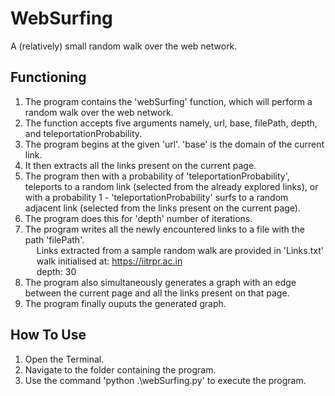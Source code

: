 # WebSurfing
A (relatively) small random walk over the web network.

## Functioning
1) The program contains the 'webSurfing' function, which will perform a random walk over the web network. 
2) The function accepts five arguments namely, url, base, filePath, depth, and teleportationProbability.
3) The program begins at the given 'url'. 'base' is the domain of the current link.
4) It then extracts all the links present on the current page.
5) The program then with a probability of 'teleportationProbability', teleports to a random link (selected from the already explored links), or with a probability 1 - 'teleportationProbability' surfs to a random adjacent link (selected from the links present on the current page).
6) The program does this for 'depth' number of iterations.
7) The program writes all the newly encountered links to a file with the path 'filePath'. \
&emsp; Links extracted from a sample random walk are provided in 'Links.txt' \
&emsp; walk initialised at: https://iitrpr.ac.in \
&emsp; depth: 30
8) The program also simultaneously generates a graph with an edge between the current page and all the links present on that page.
9) The program finally ouputs the generated graph.

## How To Use
1) Open the Terminal.
2) Navigate to the folder containing the program.
3) Use the command 'python .\webSurfing.py' to execute the program.
